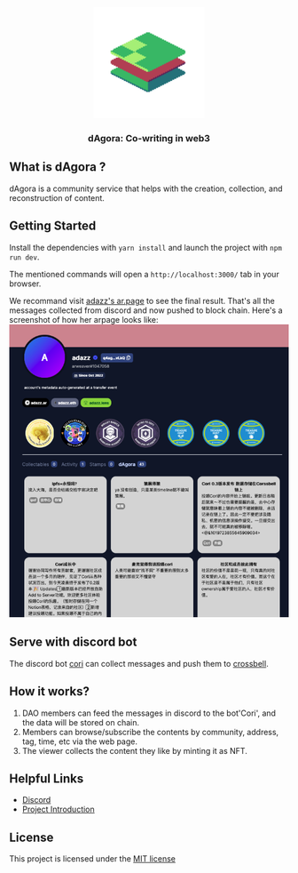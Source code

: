 <p align="center">
  <a href="https://decent.land">
    <img src="./img/new-logo.png" height="200">
  </a>
  <h3 align="center">dAgora: Co-writing in web3</h3>
</p>

## What is dAgora ?
dAgora is a community service that helps with the creation, collection, and reconstruction of content.

## Getting Started
Install the dependencies with `yarn install` and launch the project with `npm run dev`. 

The mentioned commands will open a `http://localhost:3000/` tab in your browser.

We recommand visit [adazz's ar.page](http://adazz.localhost:3000/) to see the final result. That's all the messages collected from discord and now pushed to block chain. Here's a screenshot of how her arpage looks like:
![demo arpage](./img/adazz-ar-page.png)

## Serve with discord bot
The discord bot [cori](https://github.com/DDAO-community/Cori) can collect messages and push them to [crossbell](https://crossbell.io/feed).

## How it works?
1. DAO members can feed the messages in discord to the bot'Cori', and the data will be stored on chain.
2. Members can browse/subscribe the contents by community, address, tag, time, etc via the web page.
3. The viewer collects the content they like by minting it as NFT.

## Helpful Links
- [Discord](https://discord.com/channels/995771542631890944/1019574929571721266)
- [Project Introduction](https://pitch.com/public/a710d2ec-87a6-4c46-91d3-25167d74f5bf)

## License
This project is licensed under the [MIT license](./LICENSE)
